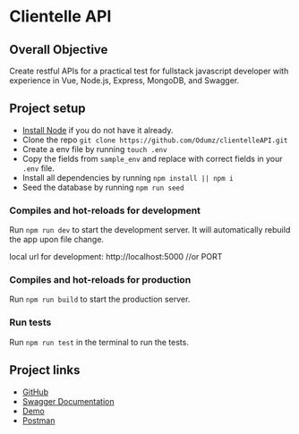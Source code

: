 # Clientelle API

## Overall Objective
Create restful APIs for a practical test for fullstack javascript developer with experience in Vue, Node.js, Express, MongoDB, and Swagger.

## Project setup

- [Install Node](https://nodejs.org/en/download/) if you do not have it already.
- Clone the repo `git clone https://github.com/Odumz/clientelleAPI.git`
- Create a env file by running `touch .env`
- Copy the fields from `sample_env` and replace with correct fields in your `.env` file.
- Install all dependencies by running `npm install || npm i`
- Seed the database by running `npm run seed`

### Compiles and hot-reloads for development
Run `npm run dev` to start the development server. It will automatically rebuild the app upon file change.

local url for development: http://localhost:5000 //or PORT

### Compiles and hot-reloads for production
Run `npm run build` to start the production server.

### Run tests
Run `npm run test` in the terminal to run the tests.

## Project links
- [GitHub](https://github.com/Odumz/clientelleAPI.git)
- [Swagger Documentation](https://clientelle.herokuapp.com/api-docs)
- [Demo](https://clientelle.herokuapp.com)
- [Postman](https://www.getpostman.com/collections/e10623717c805eca5c0a)